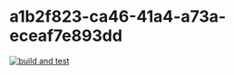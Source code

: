 # a1b2f823-ca46-41a4-a73a-eceaf7e893dd

[![build and test](https://github.com/MustafaMunir/a1b2f823-ca46-41a4-a73a-eceaf7e893dd/actions/workflows/build-and-test.yml/badge.svg?branch=main)](https://github.com/MustafaMunir/a1b2f823-ca46-41a4-a73a-eceaf7e893dd/actions/workflows/build-and-test.yml)
